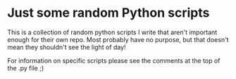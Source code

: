# Just some random Python scripts
This is a collection of random python scripts I write that aren't important enough for their own repo.  Most probably have no purpose, but that doesn't mean they shouldn't see the light of day!

For information on specific scripts please see the comments at the top of the .py file ;)
